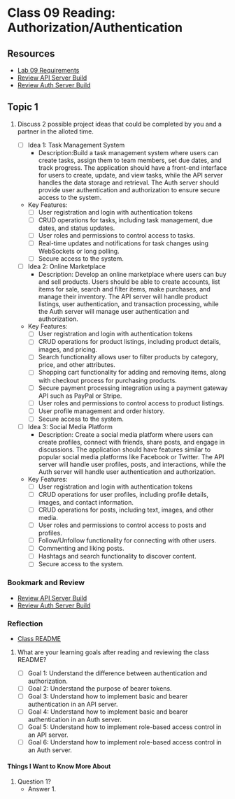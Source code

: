 # Class 09 Reading: Authorization/Authentication

## Resources

- [Lab 09 Requirements](https://codefellows.github.io/code-401-javascript-guide/curriculum/class-09/lab/)
- [Review API Server Build](https://codefellows.github.io/code-401-javascript-guide/curriculum/apps-and-libraries/api-server/)
- [Review Auth Server Build](https://codefellows.github.io/code-401-javascript-guide/curriculum/apps-and-libraries/auth-server/)

## Topic 1

1. Discuss 2 possible project ideas that could be completed by you and a partner in the alloted time.

    - [ ] Idea 1: Task Management System
      - Description:Build a task management system where users can create tasks, assign them to team members, set due dates, and track progress. The application should have a front-end interface for users to create, update, and view tasks, while the API server handles the data storage and retrieval. The Auth server should provide user authentication and authorization to ensure secure access to the system.
    - Key Features:
      - [ ] User registration and login with authentication tokens
      - [ ] CRUD operations for tasks, including task management, due dates, and status updates.
      - [ ] User roles and permissions to control access to tasks.
      - [ ] Real-time updates and notifications for task changes using WebSockets or long polling.
      - [ ] Secure access to the system.

    - [ ] Idea 2: Online Marketplace
      - Description: Develop an online marketplace where users can buy and sell products. Users should be able to create accounts, list items for sale, search and filter items, make purchases, and manage their inventory. The API server will handle product listings, user authentication, and transaction processing, while the Auth server will manage user authentication and authorization.
    - Key Features:
      - [ ] User registration and login with authentication tokens
      - [ ] CRUD operations for product listings, including product details, images, and pricing.
      - [ ] Search functionality allows user to filter products by category, price, and other attributes.
      - [ ] Shopping cart functionality for adding and removing items, along with checkout process for purchasing products.
      - [ ] Secure payment processing integration using a payment gateway API such as PayPal or Stripe.
      - [ ] User roles and permissions to control access to product listings.
      - [ ] User profile management and order history.
      - [ ] Secure access to the system.

    - [ ] Idea 3: Social Media Platform
      - Description: Create a social media platform where users can create profiles, connect with friends, share posts, and engage in discussions. The application should have features similar to popular social media platforms like Facebook or Twitter. The API server will handle user profiles, posts, and interactions, while the Auth server will handle user authentication and authorization.
    - Key Features:
      - [ ] User registration and login with authentication tokens
      - [ ] CRUD operations for user profiles, including profile details, images, and contact information.
      - [ ] CRUD operations for posts, including text, images, and other media.
      - [ ] User roles and permissions to control access to posts and profiles.
      - [ ] Follow/Unfollow functionality for connecting with other users.
      - [ ] Commenting and liking posts.
      - [ ] Hashtags and search functionality to discover content.
      - [ ] Secure access to the system.

### Bookmark and Review

- [Review API Server Build](https://codefellows.github.io/code-401-javascript-guide/curriculum/apps-and-libraries/api-server/)
- [Review Auth Server Build](https://codefellows.github.io/code-401-javascript-guide/curriculum/apps-and-libraries/auth-server/)

### Reflection

- [Class README](https://codefellows.github.io/code-401-javascript-guide/curriculum/class-09/)

1. What are your learning goals after reading and reviewing the class README?

    - [ ] Goal 1: Understand the difference between authentication and authorization.
    - [ ] Goal 2: Understand the purpose of bearer tokens.
    - [ ] Goal 3: Understand how to implement basic and bearer authentication in an API server.
    - [ ] Goal 4: Understand how to implement basic and bearer authentication in an Auth server.
    - [ ] Goal 5: Understand how to implement role-based access control in an API server.
    - [ ] Goal 6: Understand how to implement role-based access control in an Auth server.

#### Things I Want to Know More About

1. Question 1?
    - Answer 1.
